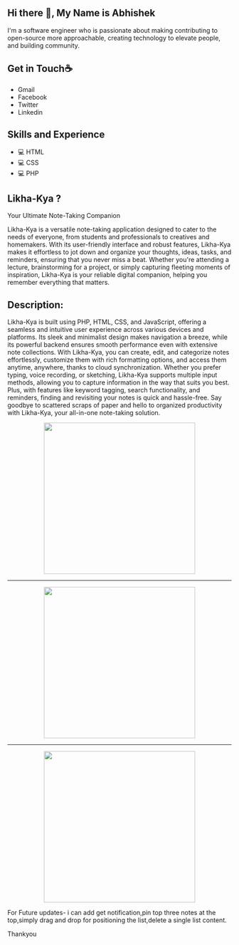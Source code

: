 ## **Hi there 👋, My Name is Abhishek**
I'm a software engineer who is passionate about making contributing to open-source more approachable, creating technology to elevate people, and building community.

## **Get in Touch☕** 
* Gmail
* Facebook
* Twitter
* Linkedin

## **Skills and Experience**
* 💻 HTML
* 💻 CSS
* 💻 PHP
  
## **Likha-Kya ?**
Your Ultimate Note-Taking Companion

Likha-Kya is a versatile note-taking application designed to cater to the needs of everyone, from students and professionals to creatives and homemakers. With its user-friendly interface and robust features, Likha-Kya makes it effortless to jot down and organize your thoughts, ideas, tasks, and reminders, ensuring that you never miss a beat. Whether you're attending a lecture, brainstorming for a project, or simply capturing fleeting moments of inspiration, Likha-Kya is your reliable digital companion, helping you remember everything that matters.

## **Description:**

Likha-Kya is built using PHP, HTML, CSS, and JavaScript, offering a seamless and intuitive user experience across various devices and platforms. Its sleek and minimalist design makes navigation a breeze, while its powerful backend ensures smooth performance even with extensive note collections. With Likha-Kya, you can create, edit, and categorize notes effortlessly, customize them with rich formatting options, and access them anytime, anywhere, thanks to cloud synchronization. Whether you prefer typing, voice recording, or sketching, Likha-Kya supports multiple input methods, allowing you to capture information in the way that suits you best. Plus, with features like keyword tagging, search functionality, and reminders, finding and revisiting your notes is quick and hassle-free. Say goodbye to scattered scraps of paper and hello to organized productivity with Likha-Kya, your all-in-one note-taking solution.

<div align="center">
<img src="https://github.com/0virusdetect/likha-kya/assets/47599266/5c0e8d3d-4209-4182-92ba-7b19e9f4ed1e" height="340">
<hr>
<img src="https://github.com/0virusdetect/likha-kya/assets/47599266/4c7bc720-1b9c-46f4-b295-4562493fdbfc" height="340">
<hr>
<img src="https://github.com/0virusdetect/likha-kya/assets/47599266/ae4529cb-9d67-4ff9-a5c8-c452b3aa6882"height="340">
</div>

For Future updates- i can add get notification,pin top three notes at the top,simply drag and drop for positioning the list,delete a single list content.

Thankyou
